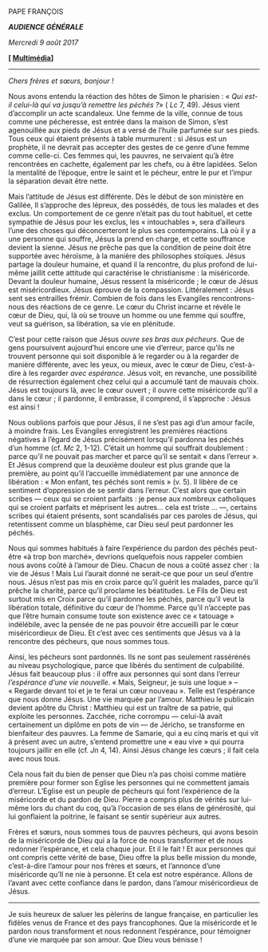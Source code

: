 PAPE FRANÇOIS

***AUDIENCE GÉNÉRALE***

*Mercredi 9 août 2017*

**[ [Multimédia](http://w2.vatican.va/content/francesco/fr/events/event.dir.html/content/vaticanevents/fr/2017/8/9/udienzagenerale.html)]**

* * *

*Chers frères et sœurs, bonjour !*

Nous avons entendu la réaction des hôtes de Simon le pharisien : « *Qui est-il celui-là qui va jusqu’à remettre les péchés ?*» ( *Lc* 7, 49). Jésus vient d’accomplir un acte scandaleux. Une femme de la ville, connue de tous comme une pécheresse, est entrée dans la maison de Simon, s’est agenouillée aux pieds de Jésus et a versé de l’huile parfumée sur ses pieds. Tous ceux qui étaient présents à table murmurent : si Jésus est un prophète, il ne devrait pas accepter des gestes de ce genre d’une femme comme celle-ci. Ces femmes qui, les pauvres, ne servaient qu’à être rencontrées en cachette, également par les chefs, ou à être lapidées. Selon la mentalité de l’époque, entre le saint et le pécheur, entre le pur et l’impur la séparation devait être nette.

Mais l’attitude de Jésus est différente. Dès le début de son ministère en Galilée, Il s’approche des lépreux, des possédés, de tous les malades et des exclus. Un comportement de ce genre n’était pas du tout habituel, et cette sympathie de Jésus pour les exclus, les « intouchables », sera d’ailleurs l’une des choses qui déconcerteront le plus ses contemporains. Là où il y a une personne qui souffre, Jésus la prend en charge, et cette souffrance devient la sienne. Jésus ne prêche pas que la condition de peine doit être supportée avec héroïsme, à la manière des philosophes stoïques. Jésus partage la douleur humaine, et quand il la rencontre, du plus profond de lui-même jaillit cette attitude qui caractérise le christianisme : la miséricorde. Devant la douleur humaine, Jésus ressent la miséricorde ; le cœur de Jésus est miséricordieux. Jésus éprouve de la compassion. Littéralement : Jésus sent ses entrailles frémir. Combien de fois dans les Evangiles rencontrons-nous des réactions de ce genre. Le cœur du Christ incarne et révèle le cœur de Dieu, qui, là où se trouve un homme ou une femme qui souffre, veut sa guérison, sa libération, sa vie en plénitude.

C’est pour cette raison que Jésus *ouvre ses bras aux pécheurs*. Que de gens poursuivent aujourd’hui encore une vie d’erreur, parce qu’ils ne trouvent personne qui soit disponible à le regarder ou à la regarder de manière différente, avec les yeux, ou mieux, avec le cœur de Dieu, c’est-à-dire à les regarder *avec espérance*. Jésus voit, en revanche, une possibilité de résurrection également chez celui qui a accumulé tant de mauvais choix. Jésus est toujours là, avec le cœur ouvert ; il ouvre cette miséricorde qu’il a dans le cœur ; il pardonne, il embrasse, il comprend, il s’approche : Jésus est ainsi !

Nous oublions parfois que pour Jésus, il ne s’est pas agi d’un amour facile, à moindre frais. Les Evangiles enregistrent les premières réactions négatives à l’égard de Jésus précisément lorsqu’il pardonna les péchés d’un homme (cf. *Mc* 2, 1-12). C’était un homme qui souffrait doublement : parce qu’il ne pouvait pas marcher et parce qu’il se sentait « dans l’erreur ». Et Jésus comprend que la deuxième douleur est plus grande que la première, au point qu’il l’accueille immédiatement par une annonce de libération : « Mon enfant, tes péchés sont remis » (v. 5). Il libère de ce sentiment d’oppression de se sentir dans l’erreur. C’est alors que certain scribes — ceux qui se croient parfaits : je pense aux nombreux catholiques qui se croient parfaits et méprisent les autres… cela est triste … —, certains scribes qui étaient présents, sont scandalisés par ces paroles de Jésus, qui retentissent comme un blasphème, car Dieu seul peut pardonner les péchés.

Nous qui sommes habitués à faire l’expérience du pardon des péchés peut-être «à trop bon marché», devrions quelquefois nous rappeler combien nous avons coûté à l’amour de Dieu. Chacun de nous a coûté assez cher : la vie de Jésus ! Mais Lui l’aurait donné ne serait-ce que pour un seul d’entre nous. Jésus n’est pas mis en croix parce qu’il guérit les malades, parce qu’il prêche la charité, parce qu’il proclame les béatitudes. Le Fils de Dieu est surtout mis en Croix parce qu’il pardonne les péchés, parce qu’il veut la libération totale, définitive du cœur de l’homme. Parce qu’il n’accepte pas que l’être humain consume toute son existence avec ce « tatouage » indélébile, avec la pensée de ne pas pouvoir être accueilli par le cœur miséricordieux de Dieu. Et c’est avec ces sentiments que Jésus va à la rencontre des pécheurs, que nous sommes tous.

Ainsi, les pécheurs sont pardonnés. Ils ne sont pas seulement rassérénés au niveau psychologique, parce que libérés du sentiment de culpabilité. Jésus fait beaucoup plus : il offre aux personnes qui sont dans l’erreur *l’espérance d’une vie nouvelle*. « Mais, Seigneur, je suis une loque » – « Regarde devant toi et je te ferai un cœur nouveau ». Telle est l’espérance que nous donne Jésus. Une vie marquée par l’amour. Matthieu le publicain devient apôtre du Christ : Matthieu qui est un traître de sa patrie, qui exploite les personnes. Zacchée, riche corrompu — celui-là avait certainement un diplôme en pots de vin — de Jéricho, se transforme en bienfaiteur des pauvres. La femme de Samarie, qui a eu cinq maris et qui vit à présent avec un autre, s’entend promettre une « eau vive » qui pourra toujours jaillir en elle (cf. *Jn* 4, 14). Ainsi Jésus change les cœurs ; il fait cela avec nous tous.

Cela nous fait du bien de penser que Dieu n’a pas choisi comme matière première pour former son Eglise les personnes qui ne commettent jamais d’erreur. L’Eglise est un peuple de pécheurs qui font l’expérience de la miséricorde et du pardon de Dieu. Pierre a compris plus de vérités sur lui-même lors du chant du coq, qu’à l’occasion de ses élans de générosité, qui lui gonflaient la poitrine, le faisant se sentir supérieur aux autres.

Frères et sœurs, nous sommes tous de pauvres pécheurs, qui avons besoin de la miséricorde de Dieu qui a la force de nous transformer et de nous redonner l’espérance, et cela chaque jour. Et il le fait ! Et aux personnes qui ont compris cette vérité de base, Dieu offre la plus belle mission du monde, c’est-à-dire l’amour pour nos frères et sœurs, et l’annonce d’une miséricorde qu’Il ne nie à personne. Et cela est notre espérance. Allons de l’avant avec cette confiance dans le pardon, dans l’amour miséricordieux de Jésus.

* * *

Je suis heureux de saluer les pèlerins de langue française, en particulier les fidèles venus de France et des pays francophones. Que la miséricorde et le pardon nous transforment et nous redonnent l’espérance, pour témoigner d’une vie marquée par son amour. Que Dieu vous bénisse !